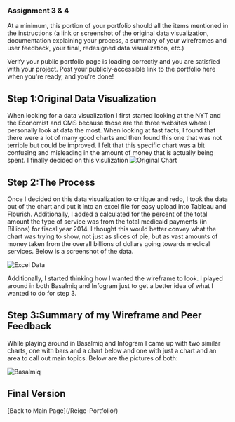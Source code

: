 
### Assignment 3 & 4
At a minimum, this portion of your portfolio should all the items mentioned in the instructions (a link or screenshot of the original data visualization, documentation explaining your process, a summary of your wireframes and user feedback, your final, redesigned data visualization, etc.)

Verify your public portfolio page is loading correctly and you are satisfied with your project.  Post your publicly-accessible link to the portfolio here when you're ready, and you're done!



## Step 1:Original Data Visualization
When looking for a data visualization I first started looking at the NYT and the Economist and CMS because those are the three websites where I personally look at data the most. When looking at fast facts, I found that there were a lot of many good charts and then found this one that was not terrible but could be improved. I felt that this specific chart was a bit confusing and misleading in the amount of money that is actually being spent. I finally decided on this visulization 
![Original Chart](https://user-images.githubusercontent.com/73552628/99423371-7c606c00-28ce-11eb-9341-97b04169f2a4.png)


## Step 2:The Process
Once I decided on this data visualization to critique and redo, I took the data out of the chart and put it into an excel file for easy upload into Tableau and Flourish. Additionally, I added a calculated for the percent of the total amount the type of service was from the total  medicaid payments (in Billions) for fiscal year 2014. I thought this would better convey what the chart was trying to show, not just as slices of pie, but as vast amounts of money taken from the overall billions of dollars going towards medical services. Below is a screenshot of the data. 


![Excel Data](https://user-images.githubusercontent.com/73552628/99428916-483c7980-28d5-11eb-80f7-8603c53c185b.png)

Additionally, I started thinking how I wanted the wireframe to look. I played around in both Basalmiq and Infogram just to get a better idea of what I wanted to do for step 3. 



## Step 3:Summary of my Wireframe and Peer Feedback
While playing around in Basalmiq and Infogram I came up with two similar charts, one with bars and a chart below and one with just a chart and an area to call out main topics. Below are the pictures of both: 

![Basalmiq](https://user-images.githubusercontent.com/73552628/99429391-f21c0600-28d5-11eb-95ca-89474b6ac698.png)


## Final Version 
<div class="flourish-embed" data-src="story/642626"><script src="https://public.flourish.studio/resources/embed.js"></script></div>
[Back to Main Page](/Reige-Portfolio/)
